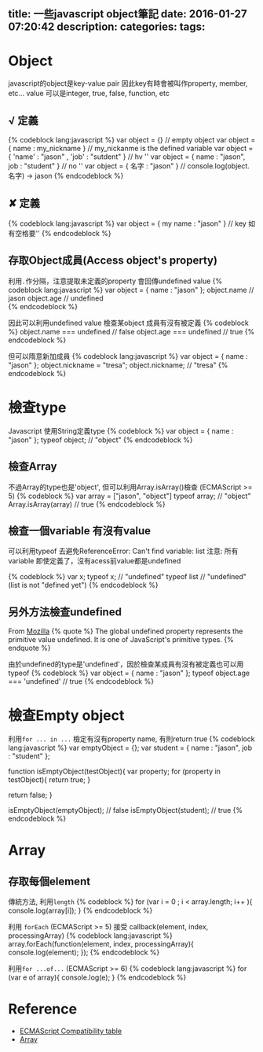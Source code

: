 title: 一些javascript object筆記
date: 2016-01-27 07:20:42
description:
categories:
tags:
---

# Object
javascript的object是key-value pair
因此key有時會被叫作property, member, etc...
value 可以是integer, true, false, function, etc 

## √ 定義
{% codeblock lang:javascript %}
var object = {} // empty object
var object = { name : my_nickname } // my_nickanme is the defined variable
var object = { 'name' : "jason" , 'job' : "sutdent" }   // hv ''
var object = { name : "jason", job : "student" }     // no ''
var object = { 名字 : "jason" }     // console.log(object.名字) -> jason
{% endcodeblock %}

## ✘ 定義
{% codeblock lang:javascript %}
var object = { my name : "jason" } // key 如有空格要''
{% endcodeblock %}


## 存取Object成員(Access object's property)
利用`.`作分隔，注意提取未定義的property 會回傳undefined value
{% codeblock lang:javascript %}
var object = { name : "jason" };
object.name // jason
object.age // undefined  
{% endcodeblock %}

因此可以利用undefined value 檢查某object 成員有沒有被定義
{% codeblock %}
object.name === undefined // false
object.age === undefined // true
{% endcodeblock %}

但可以隋意新加成員
{% codeblock lang:javascript %}
var object = { name : "jason" };
object.nickname = "tresa";
object.nickname; // "tresa"
{% endcodeblock %}


# 檢查type
Javascript 使用String定義type
{% codeblock %}
var object = { name : "jason" };
typeof object; // "object"
{% endcodeblock %}

## 檢查Array
不過Array的type也是'object', 但可以利用Array.isArray()檢查 (ECMAScript >= 5)
{% codeblock %}
var array = ["jason", "object"]
typeof array; // "object" 
Array.isArray(array) // true
{% endcodeblock %}


## 檢查一個variable 有沒有value
可以利用typeof 去避免ReferenceError: Can't find variable: list
注意: 所有variable 即使定義了，沒有acess前value都是undefined

{% codeblock %}
var x;
typeof x; // "undefined"
typeof list // "undefined" (list is not "defined yet")
{% endcodeblock %}

## 另外方法檢查undefined

From [Mozilla](https://developer.mozilla.org/en-US/docs/Web/JavaScript/Reference/Global_Objects/undefined)
{% quote %}
The global undefined property represents the primitive value undefined. It is one of JavaScript's primitive types.
{% endquote %}

由於undefined的type是'undefined'，因於檢查某成員有沒有被定義也可以用typeof
{% codeblock %}
var object = { name : "jason" };
typeof object.age === 'undefined' // true
{% endcodeblock %}



# 檢查Empty object
利用`for ... in ...` 檢定有沒有property name, 有則return true
{% codeblock lang:javascript %}
var emptyObject = {};
var student = { name : "jason", job : "student" };

function isEmptyObject(testObject){
  var property;
  for (property in testObject){
    return true;
  }
  
  return false;
}

isEmptyObject(emptyObject); // false
isEmptyObject(student); // true
{% endcodeblock %}

# Array

## 存取每個element
傳統方法, 利用`length`
{% codeblock %}
for (var i = 0 ; i < array.length; i++ ){
  console.log(array[i]);
}
{% endcodeblock %}

利用 `forEach` (ECMAScript >= 5)
接受 callback(element, index, processingArray)
{% codeblock lang:javascript %}
array.forEach(function(element, index, processingArray){
  console.log(element);
});
{% endcodeblock %}

利用`for ...of...` (ECMAScript >= 6)
{% codeblock lang:javascript %}
for (var e of array){
  console.log(e);
}
{% endcodeblock %}

# Reference
- [ECMAScript Compatibility table](http://kangax.github.io/compat-table/es5/)
- [Array](https://developer.mozilla.org/en-US/docs/Web/JavaScript/Reference/Global_Objects/Array/)

